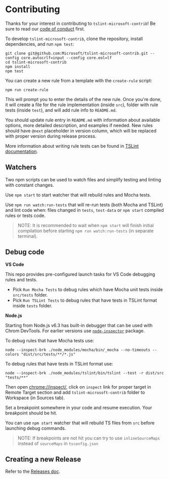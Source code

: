 # Contributing

Thanks for your interest in contributing to `tslint-microsoft-contrib`!
Be sure to read our [code of conduct](./CODE_OF_CONDUCT.md) first.

To develop `tslint-microsoft-contrib`, clone the repository, install dependencies, and run `npm test`:

```shell
git clone git@github.com:Microsoft/tslint-microsoft-contrib.git --config core.autocrlf=input --config core.eol=lf
cd tslint-microsoft-contrib
npm install
npm test
```

You can create a new rule from a template with the `create-rule` script:

```shell
npm run create-rule
```

This will prompt you to enter the details of the new rule. Once you're done, it will create a file for the rule implementation (inside `src`), folder with rule tests (inside `test`), and will add rule info to `README.md`.

You should update rule entry in `README.md` with information about available options, more detailed description, and examples if needed. New rules should have `@next` placeholder in version column, which will be replaced with proper version during release process.

More information about writing rule tests can be found in [TSLint documentation](https://palantir.github.io/tslint/develop/testing-rules/).

## Watchers

Two npm scripts can be used to watch files and simplify testing and linting with constant changes.

Use `npm start` to start watcher that will rebuild rules and Mocha tests.

Use `npm run watch:run-tests` that will re-run tests (both Mocha and TSLint) and lint code when: files changed in `tests`, `test-data` or `npm start` compiled rules or tests code.

> NOTE: It is recommended to wait when `npm start` will finish initial compilation before starting `npm run watch:run-tests` (in separate terminal).

## Debug code

**VS Code**

This repo provides pre-configured launch tasks for VS Code debugging rules and tests.

-   Pick `Run Mocha Tests` to debug rules which have Mocha unit tests inside `src/tests` folder.
-   Pick `Run TSLint Tests` to debug rules that have tests in TSLint format inside `tests` folder.

**Node.js**

Starting from Node.js v6.3 has built-in debugger that can be used with Chrom DevTools. For earlier versions use [`node-inspector`](https://www.npmjs.com/package/node-inspector) package.

To debug rules that have Mocha tests use:

```shell
node --inspect-brk ./node_modules/mocha/bin/_mocha --no-timeouts --colors "dist/src/tests/**/*.js"
```

To debug rules that have tests in TSLint format use:

```shell
node --inspect-brk ./node_modules/tslint/bin/tslint --test -r dist/src "tests/**"
```

Then open [chrome://inspect/](chrome://inspect/), click on `inspect` link for proper target in Remote Target section and add `tslint-microsoft-contrib` folder to Workspace (in Sources tab).

Set a breakpoint somewhere in your code and resume execution. Your breakpoint should be hit.

You can use `npm start` watcher that will rebuild TS files from `src` before launching debug commands.

> NOTE: If breakpoints are not hit you can try to use `inlineSourceMaps` instead of `sourceMaps` in `tsconfig.json`

## Creating a new Release

Refer to the [Releases doc](./docs/Releases.md).
